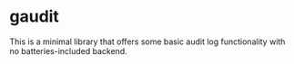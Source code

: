 # gaudit

This is a minimal library that offers some basic audit log functionality with no batteries-included backend.